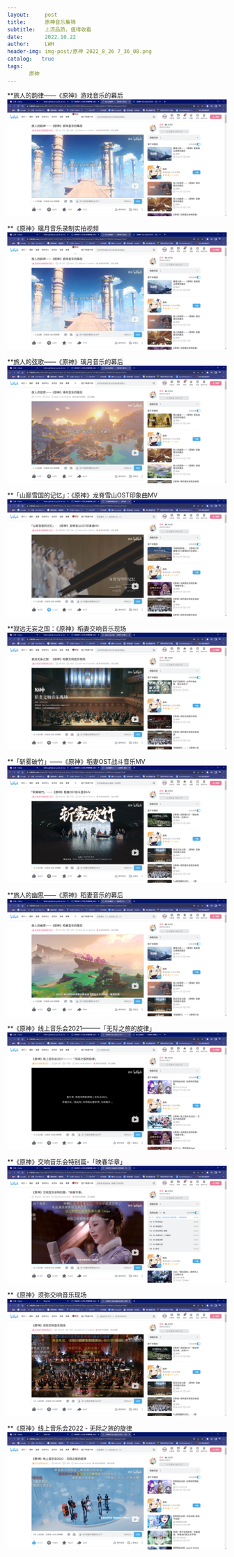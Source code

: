 ```yaml
---
layout:     post
title:      原神音乐集锦
subtitle:   上流品质，值得收看
date:       2022.10.22
author:     LWH
header-img: img-post/原神 2022_8_26 7_36_08.png
catalog:   true
tags:
       原神
---
```

**旅人的韵律——《原神》游戏音乐的幕后
<a herf="https://www.bilibili.com/video/BV1eA411v78z/?spm_id_from=333.999.0.0&vd_source=774d5cda0b31376892a15daaba31fe47&t=98.7"><img src="
img/旅人的韵律——《原神》游戏音乐的幕后.png"></a>

**《原神》璃月音乐录制实拍视频
<a herf="https://www.bilibili.com/video/BV1fy4y1C7gU/?spm_id_from=333.999.0.0&vd_source=774d5cda0b31376892a15daaba31fe47&t=13.5"><img src="img/旅人的韵律——《原神》游戏音乐的幕后.png"></a>

**旅人的弦歌——《原神》璃月音乐的幕后
<a herf="https://www.bilibili.com/video/BV1xp4y16761/?spm_id_from=333.999.0.0&vd_source=774d5cda0b31376892a15daaba31fe47&t=14.1"><img src="img/旅人的弦歌——《原神》璃月音乐的幕后.png"></a>

**「山巅雪国的记忆」：《原神》龙脊雪山OST印象曲MV
<a herf="https://www.bilibili.com/video/BV16v41187dP/?spm_id_from=333.999.0.0&vd_source=774d5cda0b31376892a15daaba31fe47&t=16.5"><img src="img/「山巅雪国的记忆」：《原神》龙脊雪山OST印象曲MV.png"></a>

**寂远无妄之国：《原神》稻妻交响音乐现场
<a herf="https://www.bilibili.com/video/BV1Cy4y1V7J6/?spm_id_from=333.999.0.0&vd_source=774d5cda0b31376892a15daaba31fe47&t=14.1"><img src="img/寂远无妄之国：《原神》稻妻交响音乐现场.png"></a>

**「斩雾破竹」——《原神》稻妻OST战斗音乐MV
<a herf="https://www.bilibili.com/video/BV1Eq4y1f7r9/?spm_id_from=333.999.0.0&vd_source=774d5cda0b31376892a15daaba31fe47&t=12.7"><img src="img/「斩雾破竹」——《原神》稻妻OST战斗音乐MV.png"></a>

**旅人的幽思——《原神》稻妻音乐的幕后
<a herf="https://www.bilibili.com/video/BV13R4y1p7ZK/?spm_id_from=333.999.0.0&vd_source=774d5cda0b31376892a15daaba31fe47&t=31.5"><img src="img/旅人的幽思——《原神》稻妻音乐的幕后.png"></a>

**《原神》线上音乐会2021———「无际之旅的旋律」
<a herf="https://www.bilibili.com/video/BV1E44y1t7Kn/?spm_id_from=333.999.0.0&vd_source=774d5cda0b31376892a15daaba31fe47&t=14.8"><img src="img/《原神》线上音乐会2021———「无际之旅的旋律」.png"></a>

**《原神》交响音乐会特别篇-「映春华章」
<a herf="https://www.bilibili.com/video/BV1TY411L7ZD/?spm_id_from=333.999.0.0&vd_source=774d5cda0b31376892a15daaba31fe47&t=473.8"><img src="img/《原神》交响音乐会特别篇-「映春华章」.png"></a>

**《原神》须弥交响音乐现场
<a herf="https://www.bilibili.com/video/BV1GU4y1C7yu/?spm_id_from=333.999.0.0&vd_source=774d5cda0b31376892a15daaba31fe47&t=17.6"><img src="img/《原神》须弥交响音乐现场.png"></a>

**《原神》线上音乐会2022 - 无际之旅的旋律
<a herf="https://www.bilibili.com/video/BV14e411j7Fv/?spm_id_from=333.999.0.0&vd_source=774d5cda0b31376892a15daaba31fe47&t=18.8"><img src="img/《原神》线上音乐会2022 - 无际之旅的旋律.png"></a>
